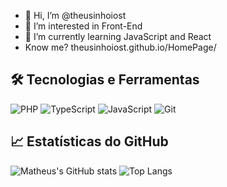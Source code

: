 - 👋 Hi, I’m @theusinhoiost
- 👀 I’m interested in Front-End
- 🌱 I’m currently learning JavaScript and React
- Know me? theusinhoiost.github.io/HomePage/
<!---
theusinhoiost/theusinhoiost is a ✨ special ✨ repository because its `README.md` (this file) appears on your GitHub profile.
You can click the Preview link to take a look at your changes.
--->
## 🛠️ Tecnologias e Ferramentas
![PHP](https://img.shields.io/badge/-PHP-777BB4?style=flat&logo=php&logoColor=white)
![TypeScript](https://img.shields.io/badge/-TypeScript-3178C6?style=flat&logo=typescript&logoColor=white)
![JavaScript](https://img.shields.io/badge/-JavaScript-F7DF1E?style=flat&logo=javascript&logoColor=black)
![Git](https://img.shields.io/badge/-Git-F05032?style=flat&logo=git&logoColor=white)


## 📈 Estatísticas do GitHub
![Matheus's GitHub stats](https://github-readme-stats.vercel.app/api?username=theusinhoiost&show_icons=true&theme=dracula&hide_border=true)
![Top Langs](https://github-readme-stats.vercel.app/api/top-langs/?username=theusinhoiost&layout=compact&theme=dracula&hide_border=true)
